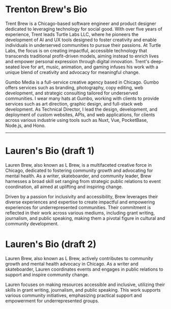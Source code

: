 # Trenton Brew's Bio

Trent Brew is a Chicago-based software engineer and product designer dedicated to leveraging technology for social good. With over five years of experience, Trent leads Turtle Labs LLC, where he pioneers the development of AI and UX tools designed to foster creativity and enable individuals in underserved communities to pursue their passions. At Turtle Labs, the focus is on creating impactful, accessible technology that transcends traditional profit-driven models, aiming instead to enrich lives and empower personal expression through digital innovation. Trent's deep-seated love for art, music, animation, and gaming infuses his work with a unique blend of creativity and advocacy for meaningful change.

Gumbo Media is a full-service creative agency based in Chicago. Gumbo offers services such as branding, photography, copy editing, web development, and strategic consulting tailored for underserved communities. I wear many hats at Gumbo, working with clients to provide services such as art direction, graphic design, and full-stack web development. As Technical Director, I lead the design, development, and deployment of custom websites, APIs, and web applications, for clients across various industrie using tools such as Nuxt, Vue, PocketBase, Node.js, and Hono.

---

# Lauren's Bio (draft 1)

Lauren Brew, also known as L Brew, is a multifaceted creative force in Chicago, dedicated to fostering community growth and advocating for mental health. As a writer, skateboarder, and community leader, Brew harnesses a broad skill set ranging from strategic public relations to event coordination, all aimed at uplifting and inspiring change.

Driven by a passion for inclusivity and accessibility, Brew leverages their diverse experiences and expertise to create impactful and empowering experiences for underrepresented communities. Their commitment is reflected in their work across various mediums, including grant writing, journalism, and public speaking, making them a pivotal figure in cultural and community development.

# Lauren's Bio (draft 2)

Lauren Brew, also known as L Brew, actively contributes to community growth and mental health advocacy in Chicago. As a writer and skateboarder, Lauren coordinates events and engages in public relations to support and inspire community change.

Lauren focuses on making resources accessible and inclusive, utilizing their skills in grant writing, journalism, and public speaking. This work supports various community initiatives, emphasizing practical support and empowerment for underrepresented groups.
